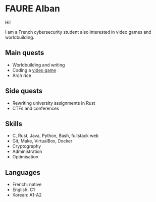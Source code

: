 # FAURE Alban
Hi!

I am a French cybersecurity student also interested in video games and worldbuilding.

## Main quests
- Worldbuilding and writing
- Coding a [video game](https://github.com/klast-lab)
- Arch rice

## Side quests
- Rewriting university assignments in Rust
- CTFs and conferences

## Skills
- C, Rust, Java, Python, Bash, fullstack web
- Git, Make, VirtualBox, Docker
- Cryptography
- Administration
- Optimisation

## Languages
- French: native
- English: C1
- Korean: A1-A2
